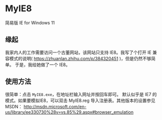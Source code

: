 # MyIE8
简易版 IE for Windows 11

## 缘起
我家内人的工作需要访问一个古董网站，该网站只支持 IE8。我写了个打开 IE 兼容模式的说明( https://zhuanlan.zhihu.com/p/384320451 )，但是仍然不够简单。
于是，我给她做了一个 IE8。

## 使用方法
很简单：点击 `MyIE8.exe`，在地址栏输入网址并按回车即可。
默认似乎是 IE7 的模式。如果要模拟IE8，可以双击 MyIE8.reg 导入注册表。其他版本的设置参见 MSDN：
http://msdn.microsoft.com/en-us/library/ee330730%28v=vs.85%29.aspx#browser_emulation
